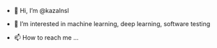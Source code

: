 - 👋 Hi, I’m @kazalnsl
- 👀 I’m interested in machine learning, deep learning, software testing

- 📫 How to reach me ...

<!---
kazalnsl/kazalnsl is a ✨ special ✨ repository because its `README.md` (this file) appears on your GitHub profile.
You can click the Preview link to take a look at your changes.
--->
